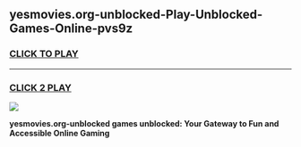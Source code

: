 
## yesmovies.org-unblocked-Play-Unblocked-Games-Online-pvs9z
<h3>
<a href="https://premium76.site?title=yesmovies.org-unblocked&ref=25A">CLICK TO PLAY</a></h3>
<hr>

<h3>
<a href="https://premium76.site?title=yesmovies.org-unblocked&ref=25A">CLICK 2 PLAY</a>
  
</h3>

<a href="https://premium76.site?title=yesmovies.org-unblocked&ref=25A"><img src="https://clearcache.store/games.png"></a>


**yesmovies.org-unblocked games unblocked: Your Gateway to Fun and Accessible Online Gaming**
